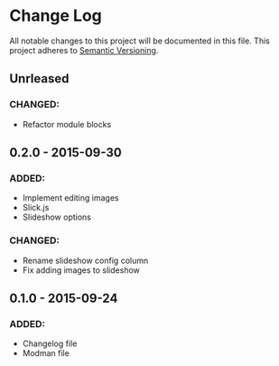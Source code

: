 # Change Log
All notable changes to this project will be documented in this file. This project adheres to [Semantic Versioning](http://semver.org/).

## Unrleased
### CHANGED:
- Refactor module blocks

## 0.2.0 - 2015-09-30
### ADDED:
- Implement editing images
- Slick.js
- Slideshow options

### CHANGED:
- Rename slideshow config column
- Fix adding images to slideshow

## 0.1.0 - 2015-09-24
### ADDED:
- Changelog file
- Modman file
